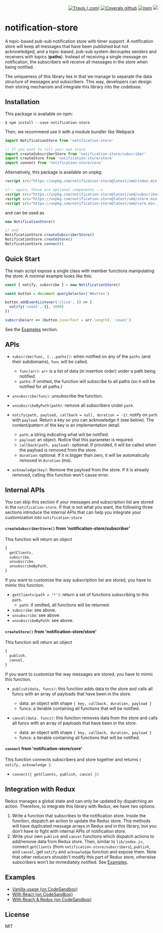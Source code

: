 <p align="right">
  <a href="https://travis-ci.com/IanChen83/notification-store"><img src="https://img.shields.io/travis/com/IanChen83/notification-store.svg?style=flat-square" alt="Travis (.com)" /></a>
  <a href="https://coveralls.io/github/IanChen83/notification-store"><img src="https://img.shields.io/coveralls/github/IanChen83/notification-store.svg?style=flat-square" alt="Coverals github" /></a>
  <a href="https://npmjs.com/package/notification-store"><img src="https://img.shields.io/npm/v/notification-store.svg?style=flat-square" alt="npm" /></a>
  <a href="https://npmjs.com/package/notification-store"><img src="https://img.shields.io/bundlephobia/min/notification-store.svg?style=flat-square" /></a>
</p>

# notification-store

A topic-based pub-sub notification store with timer support. A notification
store will keep all messages that have been published but not acknowledged,
and a topic-based, pub-sub system decouples senders and receivers with topics
(**paths**). Instead of receiving a single message on notification, the
subscribers will receive all messages in the store when being notified.

The uniqueness of this library lies in that we manage to separate the
data structure of messages and subscribers. This way, developers can design
their storing mechanism and integrate this library into the codebase.

## Installation

This package is available on npm:

```shell
$ npm install --save notification-store
```

Then, we recommend use it with a module bundler like Webpack

```javascript
import NotificationStore from 'notification-store'

// If you want to roll your own store
import createSubscriberStore from 'notification-store/subscriber'
import createStore from 'notification-store/store'
import connect from 'notification-store/core'
```

Alternatively, this package is available on unpkg:

```html
<script src="https://unpkg.com/notification-store@latest/umd/index.min.js"></script>

<!-- again, these are optional components -->
<script src="https://unpkg.com/notification-store@latest/umd/subscriber.min.js"></script>
<script src="https://unpkg.com/notification-store@latest/umd/store.min.js"></script>
<script src="https://unpkg.com/notification-store@latest/umd/core.min.js"></script>
```

and can be used as

```javascript
new NotificationStore()

// and
NotificationStore.createSubscriberStore()
NotificationStore.createStore()
NotificationStore.connect()
```

## Quick Start

The main script expose a single class with member functions manipulating the store. A minimal example looks like this:

```javascript
const { notify, subscribe } = new NotificationStore()

const button = document.querySelector('#button')

button.addEventListener('click', () => {
  notify('count', {}, 3000)
})

subscribe(arr => (button.innerText = arr.length), 'count')
```

See the [Examples](#Examples) section.

## APIs

- `subscribe(func, [...paths])`:
  when notified on any of the `paths` (and their subdomains), `func` will
  be called.

  - `func(arr)`:
    `arr` is a list of data (in insertion order) under a path being notified.
  - `paths`: if omitted, the function will subscribe to all paths (so it will
    be notified for all paths.)

- `unsubscribe(func)`:
  unsubscribe the function.

- `unsubscribeByPath(path)`:
  remove all subscribers under `path`.

- `notify(path, payload, callback = null, duration = -1)`:
  notify on `path` with `payload`. Return a key so you can acknowledge it (see
  below). The content/pattern of the key is an implementation detail.

  - `path`: a string indicating what will be notified.
  - `payload`: an object. Notice that this parameter is required.
  - `callback(path, payload)`: optional. If provided, it will be called when
    the payload is removed from the store.
  - `duration`: optional. If it is bigger than zero, it will be automatically
    removed in `duration` (ms).

- `acknowledge(key)`:
  Remove the payload from the store. If it is already removed, calling this
  function won't cause error.

## Internal APIs

You can skip this section if your messages and subscription list are stored in
the `notification-store`. If that is not what you want, the following three
sections introduce the internal APIs that can help you integrate your
customization into `notification-store`

#### `createSubscriberStore()` from 'notification-store/subscriber'

This function will return an object

```javascript
{
  getClients,
  subscribe,
  unsubscribe,
  unsubscribeByPath,
}
```

If you want to customize the way subscription list are stored, you have
to mimic this function.

- `getClients(path = '*')`:
  return a set of functions subscribing to this `path`.
  - `path`: if omitted, all functions will be returned.
- `subscribe`: see above.
- `unsubscribe`: see above.
- `unsubscribeByPath`: see above.

#### `createStore()` from 'notification-store/store'

This function will return an object

```javascript
{
  publish,
  cancel,
}
```

If you want to customize the way messages are stored, you have to
mimic this function.

- `publish(data, funcs)`:
  this function adds data to the store and calls all funcs with an array of
  payloads that have been in the store.

  - data: an object with shape `{ key, callback, duration, payload }`
  - funcs: a iterable containing all functions that will be notified.

- `cancel(data, funcs)`:
  this function removes data from the store and calls all funcs with an array
  of payloads that have been in the store.
  - data: an object with shape `{ key, callback, duration, payload }`
  - funcs: a iterable containing all functions that will be notified.

#### `connect` from 'notification-store/core'

This function connects subscribers and store together and returns
`{ notify, acknowledge }`.

- `connect({ getClients, publish, cancel })`

## Integration with Redux

Redux manages a global state and can only be updated by dispatching an action.
Therefore, to integrate this library with Redux, we have two options:

1. Write a function that subscribes to the notification store. Inside
   the function, dispatch an action to update the Redux store. This methods
   will have duplicated message arrays in Redux and in this library, but you
   don't have to fight with internal APIs of notification store.
2. Write your own `publish` and `cancel` functions which dispatch actions to
   add/remove data from Redux store. Then, similar to `lib/index.js`,
   connect `getClients` (from `notification-store/subscribers`), `publish`,
   and `cancel`, get `notify` and `acknowledge` function and expose them. Note
   that other reducers shouldn't modify this part of Redux store, otherwise
   subscribers won't be immediately notified. See [Examples](#Examples).

## Examples

- [Vanilla usage (on CodeSandbox)](https://codesandbox.io/s/3y282o01rm)
- [With React (on CodeSandbox)](https://codesandbox.io/s/3y282o01rm)
- [With Reach & Redux (on CodeSandbox)](https://codesandbox.io/s/0343rvn8pl)

## License

MIT
